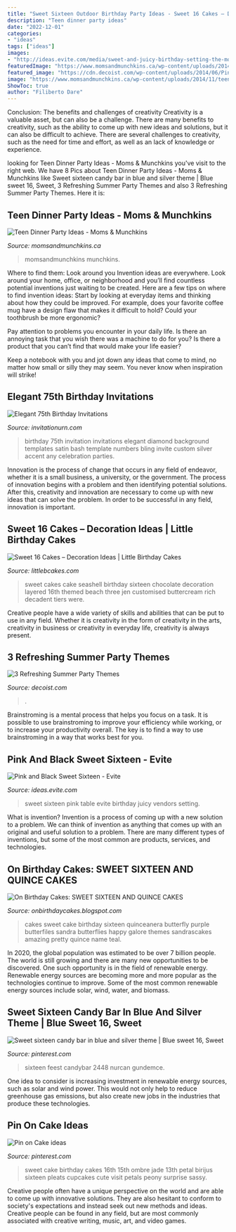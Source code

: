 ```yaml
---
title: "Sweet Sixteen Outdoor Birthday Party Ideas - Sweet 16 Cakes – Decoration Ideas"
description: "Teen dinner party ideas"
date: "2022-12-01"
categories:
- "ideas"
tags: ["ideas"]
images:
- "http://ideas.evite.com/media/sweet-and-juicy-birthday-setting-the-mood-table-595.jpg"
featuredImage: "https://www.momsandmunchkins.ca/wp-content/uploads/2014/11/teen-dinner-party-ideas.jpg"
featured_image: "https://cdn.decoist.com/wp-content/uploads/2014/06/Pink-balloons-set-a-festive-tone.jpg"
image: "https://www.momsandmunchkins.ca/wp-content/uploads/2014/11/teen-dinner-party-ideas.jpg"
ShowToc: true
author: "Filiberto Dare"
---
```



Conclusion: The benefits and challenges of creativity
Creativity is a valuable asset, but can also be a challenge. There are many benefits to creativity, such as the ability to come up with new ideas and solutions, but it can also be difficult to achieve. There are several challenges to creativity, such as the need for time and effort, as well as an lack of knowledge or experience.

	

		
looking for Teen Dinner Party Ideas - Moms &amp; Munchkins you've visit to the right web. We have 8 Pics about Teen Dinner Party Ideas - Moms &amp; Munchkins like Sweet sixteen candy bar in blue and silver theme | Blue sweet 16, Sweet, 3 Refreshing Summer Party Themes and also 3 Refreshing Summer Party Themes. Here it is:
		
    
## Teen Dinner Party Ideas - Moms &amp; Munchkins

<img loading=lazy src="https://www.momsandmunchkins.ca/wp-content/uploads/2014/11/teen-dinner-party-ideas.jpg" onerror="this.onerror=null;this.src='https://tse2.mm.bing.net/th?id=OIP.WyZd9bcYYMzf6qFPbyPQ6QHaMd&amp;pid=15.1';" alt="Teen Dinner Party Ideas - Moms &amp; Munchkins">

_Source: momsandmunchkins.ca_

>momsandmunchkins munchkins. 

	

Where to find them: Look around you
Invention ideas are everywhere. Look around your home, office, or neighborhood and you’ll find countless potential inventions just waiting to be created. Here are a few tips on where to find invention ideas:
Start by looking at everyday items and thinking about how they could be improved. For example, does your favorite coffee mug have a design flaw that makes it difficult to hold? Could your toothbrush be more ergonomic?

Pay attention to problems you encounter in your daily life. Is there an annoying task that you wish there was a machine to do for you? Is there a product that you can’t find that would make your life easier?

Keep a notebook with you and jot down any ideas that come to mind, no matter how small or silly they may seem. You never know when inspiration will strike!

    
## Elegant 75th Birthday Invitations

<img loading=lazy src="https://www.invitationurn.com/wp-content/uploads/2016/07/elegant_75th_birthday_party_invitation.jpg" onerror="this.onerror=null;this.src='https://tse3.mm.bing.net/th?id=OIP.ycfo9FCwvZbVcU_-npbS7wHaJ0&amp;pid=15.1';" alt="Elegant 75th Birthday Invitations">

_Source: invitationurn.com_

>birthday 75th invitation invitations elegant diamond background templates satin bash template numbers bling invite custom silver accent any celebration parties. 

	

Innovation is the process of change that occurs in any field of endeavor, whether it is a small business, a university, or the government. The process of innovation begins with a problem and then identifying potential solutions. After this, creativity and innovation are necessary to come up with new ideas that can solve the problem. In order to be successful in any field, innovation is important.

    
## Sweet 16 Cakes – Decoration Ideas | Little Birthday Cakes

<img loading=lazy src="http://www.littlebcakes.com/wp-content/uploads/2014/02/Sweet-16-Cakes-Ideas.jpg" onerror="this.onerror=null;this.src='https://tse1.mm.bing.net/th?id=OIP.Qhg5BdUPRfx7ZYJqtAjxWgHaLI&amp;pid=15.1';" alt="Sweet 16 Cakes – Decoration Ideas | Little Birthday Cakes">

_Source: littlebcakes.com_

>sweet cakes cake seashell birthday sixteen chocolate decoration layered 16th themed beach three jen customised buttercream rich decadent tiers were. 

	

Creative people have a wide variety of skills and abilities that can be put to use in any field. Whether it is creativity in the form of creativity in the arts, creativity in business or creativity in everyday life, creativity is always present.

    
## 3 Refreshing Summer Party Themes

<img loading=lazy src="https://cdn.decoist.com/wp-content/uploads/2014/06/Pink-balloons-set-a-festive-tone.jpg" onerror="this.onerror=null;this.src='https://tse1.mm.bing.net/th?id=OIP.LUa_aJQ6z38n5UtDXCNcoAHaLH&amp;pid=15.1';" alt="3 Refreshing Summer Party Themes">

_Source: decoist.com_

>. 

	

Brainstroming is a mental process that helps you focus on a task. It is possible to use brainstroming to improve your efficiency while working, or to increase your productivity overall. The key is to find a way to use brainstroming in a way that works best for you.

    
## Pink And Black Sweet Sixteen - Evite

<img loading=lazy src="http://ideas.evite.com/media/sweet-and-juicy-birthday-setting-the-mood-table-595.jpg" onerror="this.onerror=null;this.src='https://tse4.mm.bing.net/th?id=OIP.YMm1MfBHGmeJiGSKOABWZgHaJ9&amp;pid=15.1';" alt="Pink and Black Sweet Sixteen - Evite">

_Source: ideas.evite.com_

>sweet sixteen pink table evite birthday juicy vendors setting. 

	

What is invention?
Invention is a process of coming up with a new solution to a problem. We can think of invention as anything that comes up with an original and useful solution to a problem. There are many different types of inventions, but some of the most common are products, services, and technologies.

    
## On Birthday Cakes: SWEET SIXTEEN AND QUINCE CAKES

<img loading=lazy src="http://3.bp.blogspot.com/-_exYaTlRpNI/T41dEm-w6mI/AAAAAAAABr0/lh7S_71bJ24/s1600/purple+butterflies.jpg" onerror="this.onerror=null;this.src='https://tse4.mm.bing.net/th?id=OIP.aEXsyOuit0cV_fCezGzBuQHaLG&amp;pid=15.1';" alt="On Birthday Cakes: SWEET SIXTEEN AND QUINCE CAKES">

_Source: onbirthdaycakes.blogspot.com_

>cakes sweet cake birthday sixteen quinceanera butterfly purple butterfiles sandra butterflies happy galore themes sandrascakes amazing pretty quince name teal. 

	

In 2020, the global population was estimated to be over 7 billion people. The world is still growing and there are many new opportunities to be discovered. One such opportunity is in the field of renewable energy. Renewable energy sources are becoming more and more popular as the technologies continue to improve. Some of the most common renewable energy sources include solar, wind, water, and biomass.

    
## Sweet Sixteen Candy Bar In Blue And Silver Theme | Blue Sweet 16, Sweet

<img loading=lazy src="https://i.pinimg.com/736x/d4/4f/8a/d44f8a8c9c8cd1fd51e29797b92f41b3.jpg" onerror="this.onerror=null;this.src='https://tse2.mm.bing.net/th?id=OIP.Q9i0QxgDMV4JAxIXjMamPAHaJ3&amp;pid=15.1';" alt="Sweet sixteen candy bar in blue and silver theme | Blue sweet 16, Sweet">

_Source: pinterest.com_

>sixteen feest candybar 2448 nurcan gundemce. 

	

One idea to consider is increasing investment in renewable energy sources, such as solar and wind power. This would not only help to reduce greenhouse gas emissions, but also create new jobs in the industries that produce these technologies.

    
## Pin On Cake Ideas

<img loading=lazy src="https://i.pinimg.com/736x/79/51/b4/7951b4da5c2ebc606a8bbed86c0ca1b0--cookie-cakes-bundt-cakes.jpg" onerror="this.onerror=null;this.src='https://tse2.mm.bing.net/th?id=OIP.hgMSueSY5zLxqsAQFp74cAHaMW&amp;pid=15.1';" alt="Pin on Cake ideas">

_Source: pinterest.com_

>sweet cake birthday cakes 16th 15th ombre jade 13th petal birijus sixteen pleats cupcakes cute visit petals peony surprise sassy. 

	

Creative people often have a unique perspective on the world and are able to come up with innovative solutions. They are also hesitant to conform to society's expectations and instead seek out new methods and ideas. Creative people can be found in any field, but are most commonly associated with creative writing, music, art, and video games.

